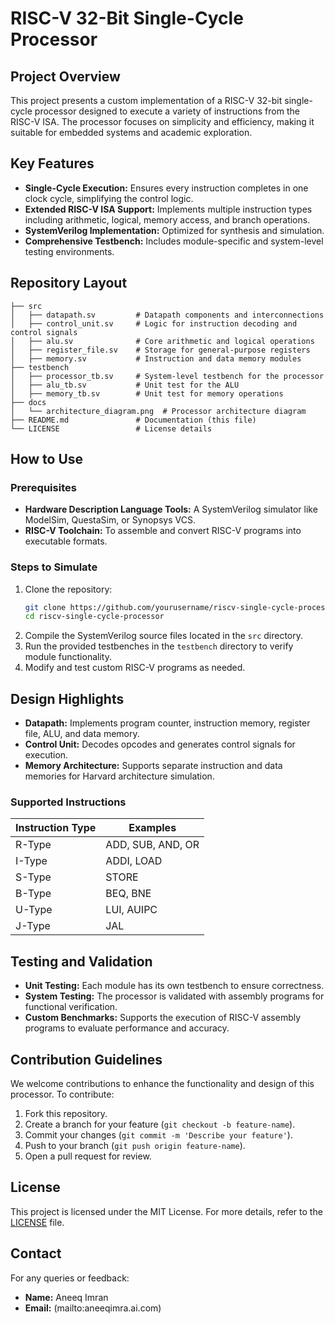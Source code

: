 # RISC-V 32-Bit Single-Cycle Processor

## Project Overview
This project presents a custom implementation of a RISC-V 32-bit single-cycle processor designed to execute a variety of instructions from the RISC-V ISA. The processor focuses on simplicity and efficiency, making it suitable for embedded systems and academic exploration.

## Key Features
- **Single-Cycle Execution:** Ensures every instruction completes in one clock cycle, simplifying the control logic.
- **Extended RISC-V ISA Support:** Implements multiple instruction types including arithmetic, logical, memory access, and branch operations.
- **SystemVerilog Implementation:** Optimized for synthesis and simulation.
- **Comprehensive Testbench:** Includes module-specific and system-level testing environments.

## Repository Layout
```
├── src
│   ├── datapath.sv         # Datapath components and interconnections
│   ├── control_unit.sv     # Logic for instruction decoding and control signals
│   ├── alu.sv              # Core arithmetic and logical operations
│   ├── register_file.sv    # Storage for general-purpose registers
│   ├── memory.sv           # Instruction and data memory modules
├── testbench
│   ├── processor_tb.sv     # System-level testbench for the processor
│   ├── alu_tb.sv           # Unit test for the ALU
│   ├── memory_tb.sv        # Unit test for memory operations
├── docs
│   └── architecture_diagram.png  # Processor architecture diagram
├── README.md               # Documentation (this file)
└── LICENSE                 # License details
```

## How to Use

### Prerequisites
- **Hardware Description Language Tools:** A SystemVerilog simulator like ModelSim, QuestaSim, or Synopsys VCS.
- **RISC-V Toolchain:** To assemble and convert RISC-V programs into executable formats.

### Steps to Simulate
1. Clone the repository:
   ```bash
   git clone https://github.com/yourusername/riscv-single-cycle-processor.git
   cd riscv-single-cycle-processor
   ```
2. Compile the SystemVerilog source files located in the `src` directory.
3. Run the provided testbenches in the `testbench` directory to verify module functionality.
4. Modify and test custom RISC-V programs as needed.

## Design Highlights
- **Datapath:** Implements program counter, instruction memory, register file, ALU, and data memory.
- **Control Unit:** Decodes opcodes and generates control signals for execution.
- **Memory Architecture:** Supports separate instruction and data memories for Harvard architecture simulation.

### Supported Instructions
| Instruction Type | Examples              |
|------------------|-----------------------|
| R-Type           | ADD, SUB, AND, OR     |
| I-Type           | ADDI, LOAD            |
| S-Type           | STORE                 |
| B-Type           | BEQ, BNE              |
| U-Type           | LUI, AUIPC            |
| J-Type           | JAL                   |

## Testing and Validation
- **Unit Testing:** Each module has its own testbench to ensure correctness.
- **System Testing:** The processor is validated with assembly programs for functional verification.
- **Custom Benchmarks:** Supports the execution of RISC-V assembly programs to evaluate performance and accuracy.

## Contribution Guidelines
We welcome contributions to enhance the functionality and design of this processor. To contribute:
1. Fork this repository.
2. Create a branch for your feature (`git checkout -b feature-name`).
3. Commit your changes (`git commit -m 'Describe your feature'`).
4. Push to your branch (`git push origin feature-name`).
5. Open a pull request for review.

## License
This project is licensed under the MIT License. For more details, refer to the [LICENSE](LICENSE) file.

## Contact
For any queries or feedback:
- **Name:** Aneeq Imran
- **Email:** (mailto:aneeqimra.ai.com)

